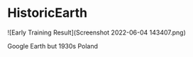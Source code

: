 # HistoricEarth

![Early Training Result](Screenshot 2022-06-04 143407.png)

Google Earth but 1930s Poland
